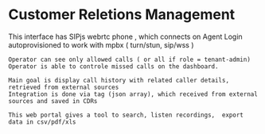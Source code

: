  Customer Reletions Management  
=========================================================


This interface has SIPjs  webrtc phone , which connects on Agent Login autoprovisioned to work with mpbx ( turn/stun, sip/wss )

	Operator can see only allowed calls ( or all if role = tenant-admin)
	Operator is able to controle missed calls on the dashboard. 

	Main goal is display call history with related caller details, retrieved from external sources  
	Integration is done via tag (json array), which received from external sources and saved in CDRs 

 	This web portal gives a tool to search, listen recordings,  export data in csv/pdf/xls 
	
	

